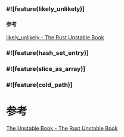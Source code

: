 

### #!\[feature(likely_unlikely)]

#### 参考
[likely\_unlikely - The Rust Unstable Book](https://doc.rust-lang.org/beta/unstable-book/library-features/likely-unlikely.html?highlight=likely_unlikely#likely_unlikely)

### #!\[feature(hash_set_entry)]

### #!\[feature(slice_as_array)]

### #!\[feature(cold_path)]


# 参考
[The Unstable Book - The Rust Unstable Book](https://doc.rust-lang.org/beta/unstable-book/the-unstable-book.html)
